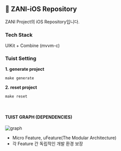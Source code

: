 ## 🌙 ZANI-iOS Repository
ZANI Project의 iOS Repository입니다.
<br>

### Tech Stack
UIKit + Combine (mvvm-c)
<br>

### Tuist Setting
<strong> 1. generate project </strong>
~~~ Shell
make generate
~~~
<strong> 2. reset project </strong>
~~~ Shell
make reset
~~~
<br>

#### TUIST GRAPH (DEPENDENCIES)
![graph](https://github.com/user-attachments/assets/ddb7ccee-f63b-4070-bff2-c03783264670)
- Micro Feature, uFeature(The Modular Architecture)
- 각 Feature 간 독립적인 개발 환경 보장
